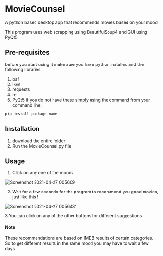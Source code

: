 # MovieCounsel
A python based desktop app that recommends movies based on your mood

This program uses web scrapping using BeautifulSoup4 and GUI using PyQt5

## Pre-requisites
before you start using it make sure you have python installed and the following libraries
 1. bs4
 2. lxml
 3. requests
 4. re
 5. PyQt5
 if you do not have these simply using the command from your command line:
 ```
 pip install package-name
 ```

## Installation 
1. download the entire folder
2. Run the MovieCounsel.py file

## Usage
1. Click on any one of the moods

![Screenshot 2021-04-27 005609](https://user-images.githubusercontent.com/39078486/116139283-7aa79980-a6f3-11eb-8538-e2c08334ab42.png)

2. Wait for a few seconds for the program to recommend you good movies, just like this !


![Screenshot 2021-04-27 005643](https://user-images.githubusercontent.com/39078486/116139513-b6426380-a6f3-11eb-8676-c4e47036b560.png)'


3.You can click on any of the other buttons for different suggestions






#### Note
These recommendations are based on IMDB results of certain categories. So to get different results in the same mood you may have to wait a few days
